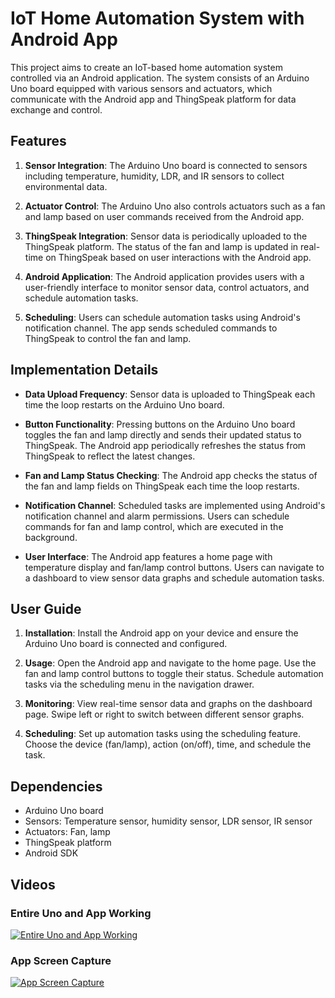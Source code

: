 # IoT Home Automation System with Android App

This project aims to create an IoT-based home automation system controlled via an Android application. The system consists of an Arduino Uno board equipped with various sensors and actuators, which communicate with the Android app and ThingSpeak platform for data exchange and control.

## Features

1. **Sensor Integration**: The Arduino Uno board is connected to sensors including temperature, humidity, LDR, and IR sensors to collect environmental data.

2. **Actuator Control**: The Arduino Uno also controls actuators such as a fan and lamp based on user commands received from the Android app.

3. **ThingSpeak Integration**: Sensor data is periodically uploaded to the ThingSpeak platform. The status of the fan and lamp is updated in real-time on ThingSpeak based on user interactions with the Android app.

4. **Android Application**: The Android application provides users with a user-friendly interface to monitor sensor data, control actuators, and schedule automation tasks.

5. **Scheduling**: Users can schedule automation tasks using Android's notification channel. The app sends scheduled commands to ThingSpeak to control the fan and lamp.

## Implementation Details

- **Data Upload Frequency**: Sensor data is uploaded to ThingSpeak each time the loop restarts on the Arduino Uno board.

- **Button Functionality**: Pressing buttons on the Arduino Uno board toggles the fan and lamp directly and sends their updated status to ThingSpeak. The Android app periodically refreshes the status from ThingSpeak to reflect the latest changes.

- **Fan and Lamp Status Checking**: The Android app checks the status of the fan and lamp fields on ThingSpeak each time the loop restarts.

- **Notification Channel**: Scheduled tasks are implemented using Android's notification channel and alarm permissions. Users can schedule commands for fan and lamp control, which are executed in the background.

- **User Interface**: The Android app features a home page with temperature display and fan/lamp control buttons. Users can navigate to a dashboard to view sensor data graphs and schedule automation tasks.

## User Guide

1. **Installation**: Install the Android app on your device and ensure the Arduino Uno board is connected and configured.

2. **Usage**: Open the Android app and navigate to the home page. Use the fan and lamp control buttons to toggle their status. Schedule automation tasks via the scheduling menu in the navigation drawer.

3. **Monitoring**: View real-time sensor data and graphs on the dashboard page. Swipe left or right to switch between different sensor graphs.

4. **Scheduling**: Set up automation tasks using the scheduling feature. Choose the device (fan/lamp), action (on/off), time, and schedule the task.

## Dependencies

- Arduino Uno board
- Sensors: Temperature sensor, humidity sensor, LDR sensor, IR sensor
- Actuators: Fan, lamp
- ThingSpeak platform
- Android SDK

## Videos

### Entire Uno and App Working
[![Entire Uno and App Working](https://i9.ytimg.com/vi/XNqMgMuKFB0/mq1.jpg?sqp=CIiKs64G-oaymwEmCMACELQB8quKqQMa8AEB-AHUBoAC4AOKAgwIABABGGUgXChSMA8%3D&rs=AOn4CLCk8lKyF0w7mNQNvwRzJVbeOzp5Zg&retry=4)](https://youtu.be/XNqMgMuKFB0)

### App Screen Capture
[![App Screen Capture](https://youtu.be/Ilp3xv7_e3w)](https://youtu.be/Ilp3xv7_e3w)